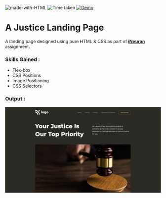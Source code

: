 ![made-with-HTML](https://img.shields.io/badge/Made%20with-HTML%20&%20CSS-blue?style=for-the-badge)
![Time taken](https://img.shields.io/badge/Time%20Taken-01H%3A05M-purple?style=for-the-badge&logo=Clockify)
[![Demo](https://img.shields.io/badge/See%20Demo-Visit-green?style=for-the-badge&logo=web)](https://vsk-justice.netlify.app/)

# A Justice Landing Page

A landing page designed using pure HTML & CSS as part of **[iNeuron](https://ineuron.ai/ 'iNeuron')** assignment.

### Skills Gained :

- Flex-box
- CSS Positions
- Image Positioning
- CSS Selectors

### Output :

[![Output Image](./output.png)](https://vsk-justice.netlify.app/)
